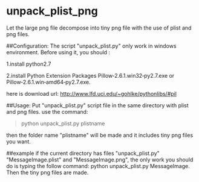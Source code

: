 unpack_plist_png
================

Let the large png file decompose into tiny png file with the use of plist and png files.

##Configuration:
  The script "unpack_plist.py" only work in windows environment. Before using it, you should :
  
  1.install python2.7
  
  2.install Python Extension Packages Pillow‑2.6.1.win32‑py2.7.exe or Pillow‑2.6.1.win‑amd64‑py2.7.exe.
  
  here is download url: http://www.lfd.uci.edu/~gohlke/pythonlibs/#pil

##Usage:
  Put "unpack_plist.py" script file in the same directory with plist and png files.
  use the command:
  >python unpack_plist.py plistname
  
  then the folder name "plistname" will be made and it includes tiny png files you want.

##example
  if the current directory has files "unpack_plist.py" "MessageImage.plist" and "MessageImage.png", the only work you should do is typing the follow command: python unpack_plist.py MessageImage. Then the tiny png files are made.

